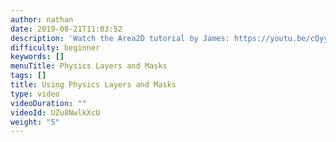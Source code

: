 ```yaml
---
author: nathan
date: 2019-08-21T11:03:52
description: 'Watch the Area2D tutorial by James: https://youtu.be/cQyyD-ykAHU'
difficulty: beginner
keywords: []
menuTitle: Physics Layers and Masks
tags: []
title: Using Physics Layers and Masks
type: video
videoDuration: ""
videoId: UZu8NwlkXcU
weight: "5"
---
```

